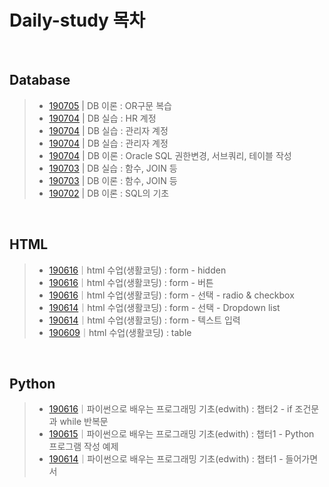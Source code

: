 ﻿# Daily-study 목차

&nbsp;

## Database
> - [190705](190705.txt) | DB 이론 : OR구문 복습
> - [190704](190704-3_madang.sql) | DB 실습 : HR 계정
> - [190704](190704-2_system.sql) | DB 실습 : 관리자 계정
> - [190704](190704-1_hr.sql) | DB 실습 : 관리자 계정
> - [190704](190704.txt) | DB 이론 : Oracle SQL 권한변경, 서브쿼리, 테이블 작성
> - [190703](190703.sql) | DB 실습 : 함수, JOIN 등
> - [190703](190703.txt) | DB 이론 : 함수, JOIN 등
> - [190702](190702.txt) | DB 이론 : SQL의 기초

&nbsp;

## HTML  
> - [190616](190616-4.md)｜html 수업(생활코딩) : form - hidden
> - [190616](190616-3.md)｜html 수업(생활코딩) : form - 버튼
> - [190616](190616-2.md)｜html 수업(생활코딩) : form - 선택 - radio & checkbox
> - [190614](190614-3.md)｜html 수업(생활코딩) : form - 선택 - Dropdown list
> - [190614](190614-2.md)｜html 수업(생활코딩) : form - 텍스트 입력
> - [190609](190609.md)｜html 수업(생활코딩) : table  

&nbsp;

## Python
> - [190616](190616-1.md)｜파이썬으로 배우는 프로그래밍 기초(edwith) : 챕터2 - if 조건문과 while 반복문
> - [190615](190615.md)｜파이썬으로 배우는 프로그래밍 기초(edwith) : 챕터1 - Python 프로그램 작성 예제
> - [190614](190614-1.md)｜파이썬으로 배우는 프로그래밍 기초(edwith) : 챕터1 - 들어가면서
